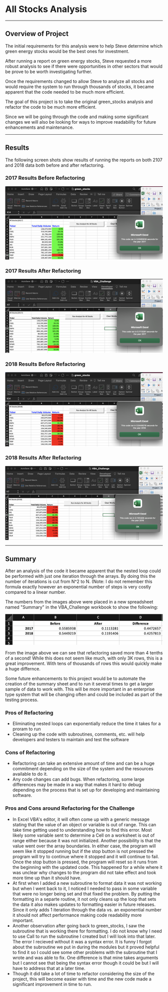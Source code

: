 # All Stocks Analysis

---
## Overview of Project
The initial requirements for this analysis were to help Steve determine which green energy stocks would be the best ones for investment.

After running a report on green energy stocks, Steve requested a more robust analysis to see if there were opportunities in other sectors that would be prove to be worth investigating further.

Once the requirements changed to allow Steve to analyze all stocks and would require the system to run through thousands of stocks, it became apparent that the code needed to be much more efficient.

The goal of this project is to take the original green_stocks analysis and refactor the code to be much more efficient.

Since we will be going through the code and making some significant changes we will also be looking for ways to improve readability for future enhancements and maintenance.

---
## Results

The following screen shots show results of running the reports on both 2107 and 2018 data both before and after refactoring.

### 2017 Results Before Refactoring

![2017_Results_Before_Refactoring.png](./Resources/2017_Results_Before_Refactoring.png)

### 2017 Results After Refactoring

![2017_Results_After_Refactoring.png](./Resources/2017_Results_After_Refactoring.png)

### 2018 Results Before Refactoring

![2018_Results_Before_Refactoring.png](./Resources/2018_Results_Before_Refactoring.png)

### 2018 Results After Refactoring

![2018_Results_After_Refactoring.png](./Resources/2018_Results_After_Refactoring.png)

---
## Summary

After an analysis of the code it became apparent that the nested loop could be performed with just one iteration through the arrays. By doing this the number of iterations is cut from N^2 to N. (Note: I do not remember this formula exactly however an exponential number of steps is very costly compared to a linear number.

The numbers from the images above were placed in a new spreadsheet named "Summary" in the VBA_Challenge workbook to show the following:

![AllStocksAnalysisRefactoredSummary.png](./Resources/AllStocksAnalysisRefactoredSummary.png)

From the image above we can see that refactoring saved more than 4 tenths of a second! While this does not seem like much, with only 3K rows, this is a great improvement.  With tens of thousands of rows this would quickly make a huge differnce.

Some future enhancements to this project would be to automate the creation of the summary sheet and to run it several times to get a larger sample of data to work with. This will be more important in an enterprise type system that will be changing often and could be included as part of the testing process.

### Pros of Refactoring
- Eliminating nested loops can exponentially reduce the time it takes for a proram to run
- Cleaning up the code with subroutines, comments, etc. will help developers and testers to maintain and test the software

### Cons of Refactoring
- Refactoring can take an extensive amount of time and can be a huge commitment depending on the size of the system and the resources available to do it.
- Any code changes can add bugs. When refactoring, some large differences may be made in a way that makes it hard to debug depending on the process that is set up for developing and maintaining software.

### Pros and Cons around Refactoring for the Challenge
- In Excel VBA's editor, it will often come up with a generic message stating that the value of an object or variable is out of range.  This can take time getting used to understanding how to find this error. Most likely some variable sent to determine a Cell on a worksheet is out of range either because it was not initialized. Another possibility is that the value went over the array boundaries.  In either case, the program will seem like it stopped running but if the stop button is not pressed the program will try to continue where it stopped and it will continue to fail. Once the stop button is pressed, the program will reset so it runs from the beginning with the updated code. This happened for a while where it was unclear why changes to the program did not take effect and took more time up than it should have.
- At first when I added a new subroutine to format data it was not working but when I went back to it, I noticed I needed to pass in some variable that were no longer being set and that fixed the problem.  By putting the formatting in a separte routine, it not only cleans up the loop that sets the data it also makes updates to formatting easier in future releases.  Since it only adds 1 iteration through the data vs. an exponential number it should not affect performance making code readability more important.
- Another observation after going back to green_stocks, I saw the subroutine that is working there for formatting.  I do not know why I need to use Call to run the subroutine I created but I will look into that later. The error I recieved without it was a syntax error. It is funny I forgot about the subroutine we put in during the modules but it proved helpful to find it so I could see some other problems with the subroutine that I wrote and was able to fix. One difference is that mine takes arguments but I cannot see that being the syntax error though it could be but I will have to address that at a later time.
- Though it did take a lot of time to refactor considering the size of the project, this will become easier with time and the new code made a significant improvement in time to run.
